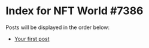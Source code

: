 # Index for NFT World #7386
Posts will be displayed in the order below:

- [Your first post](./001-first.md)

